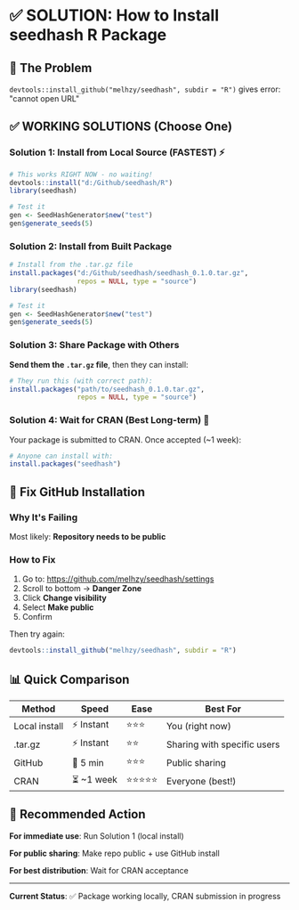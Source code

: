 # ✅ SOLUTION: How to Install seedhash R Package

## 🎯 The Problem
`devtools::install_github("melhzy/seedhash", subdir = "R")` 
gives error: "cannot open URL"

## ✅ WORKING SOLUTIONS (Choose One)

### Solution 1: Install from Local Source (FASTEST) ⚡

```r
# This works RIGHT NOW - no waiting!
devtools::install("d:/Github/seedhash/R")
library(seedhash)

# Test it
gen <- SeedHashGenerator$new("test")
gen$generate_seeds(5)
```

### Solution 2: Install from Built Package

```r
# Install from the .tar.gz file
install.packages("d:/Github/seedhash/seedhash_0.1.0.tar.gz", 
                 repos = NULL, type = "source")
library(seedhash)

# Test it
gen <- SeedHashGenerator$new("test")
gen$generate_seeds(5)
```

### Solution 3: Share Package with Others

**Send them the `.tar.gz` file**, then they can install:

```r
# They run this (with correct path):
install.packages("path/to/seedhash_0.1.0.tar.gz", 
                 repos = NULL, type = "source")
```

### Solution 4: Wait for CRAN (Best Long-term) 🌟

Your package is submitted to CRAN. Once accepted (~1 week):

```r
# Anyone can install with:
install.packages("seedhash")
```

## 🔧 Fix GitHub Installation

### Why It's Failing

Most likely: **Repository needs to be public**

### How to Fix

1. Go to: https://github.com/melhzy/seedhash/settings
2. Scroll to bottom → **Danger Zone**
3. Click **Change visibility**
4. Select **Make public**
5. Confirm

Then try again:
```r
devtools::install_github("melhzy/seedhash", subdir = "R")
```

## 📊 Quick Comparison

| Method | Speed | Ease | Best For |
|--------|-------|------|----------|
| Local install | ⚡ Instant | ⭐⭐⭐ | You (right now) |
| .tar.gz | ⚡ Instant | ⭐⭐ | Sharing with specific users |
| GitHub | 🔄 5 min | ⭐⭐⭐ | Public sharing |
| CRAN | ⏳ ~1 week | ⭐⭐⭐⭐⭐ | Everyone (best!) |

## 🎯 Recommended Action

**For immediate use**: Run Solution 1 (local install)

**For public sharing**: Make repo public + use GitHub install

**For best distribution**: Wait for CRAN acceptance

---

**Current Status**: ✅ Package working locally, CRAN submission in progress
